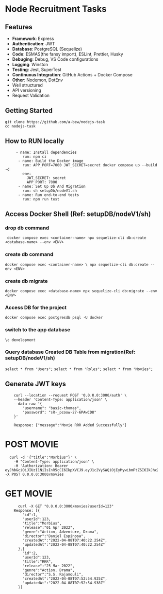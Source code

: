 # Node Recruitment Tasks

## Features

- **Framework**: Express
- **Authentication**: JWT
- **Database**: PostgreSQL (Sequelize)
- **Code**: ESMAS(the fansy import), ESLint, Prettier, Husky
- **Debuging**: Debug, VS Code configurations
- **Logging**: Winston
- **Testing**: Jest, SuperTest
- **Continuous Integration**: GitHub Actions + Docker Compose
- **Other**: Nodemon, DotEnv
- Well structured
- API versioning
- Request Validation

## Getting Started

```shell
git clone https://github.com/a-bew/nodejs-task
cd nodejs-task

```

## How to RUN locally

```
     - name: Install dependencies
        run: npm ci
      - name: Build the Docker image
        run: APP_PORT=7000 JWT_SECRET=secret docker compose up --build -d
        env:
          JWT_SECRET: secret
          APP_PORT: 7000
      - name: Set Up Db And Migration
        run: sh setupDb/nodeV1.sh
      - name: Run end-to-end tests
        run: npm run test
```

## Access Docker Shell (Ref: setupDB/nodeV1/sh)

### drop db command

` docker compose exec <container-name> npx sequelize-cli db:create <database-name> --env <ENV>`

### create db command

`docker compose exec <container-name> \ npx sequelize-cli db:create --env <ENV>`

### create db migrate

`docker compose exec <database-name> npx sequelize-cli db:migrate --env <ENV>`

### Access DB for the project

`docker compose exec postgresdb psql -U docker`

### switch to the app database

`\c development`

### Query database Created DB Table from migration(Ref: setupDB/nodeV1/sh)

`select * from "Users";`
`select * from "Roles";`
`select * from "Movies";`

## Generate JWT keys

```
    curl --location --request POST '0.0.0.0:3000/auth' \
    --header 'Content-Type: application/json' \
    --data-raw '{
        "username": "basic-thomas",
        "password": "sR-_pcoow-27-6PAwCD8"
    }'

    Response: {"message":"Movie RRR Added Successfully"}
```

# POST MOVIE

```
  curl -d '{"title":"Morbius"}' \
    -H "Content-Type: application/json" \
    -H 'Authorization: Bearer eyJhbGciOiJIUzI1NiIsInR5cCI6IkpXVCJ9.eyJ1c2VySWQiOjEyMywibmFtZSI6IkJhc2ljIFRob21hcyIsInJvbGUiOiJiYXNpYyIsImlhdCI6MTY0OTQwMDAwMSwiZXhwIjoxNjQ5NDAxODAxLCJpc3MiOiJodHRwczovL3d3dy5uZXRndXJ1LmNvbS8iLCJzdWIiOiIxMjMifQ.GlbEVHPKMKULUqOQpQXRcpeb9zSIghfaq2tUmGYksS8' -X POST 0.0.0.0:3000/movies
```

# GET MOVIE

```shell
      curl -X GET "0.0.0.0:3000/movies?userId=123"
    Response: [{
        "id":1,
        "userId":123,
        "title":"Morbius",
        "release":"01 Apr 2022",
        "genre":"Action, Adventure, Drama",
        "director":"Daniel Espinosa",
        "createdAt":"2022-04-08T07:40:22.254Z",
        "updatedAt":"2022-04-08T07:40:22.254Z"
      },{
        "id":2,
        "userId":123,
        "title":"RRR",
        "release":"25 Mar 2022",
        "genre":"Action, Drama",
        "director":"S.S. Rajamouli",
        "createdAt":"2022-04-08T07:52:54.925Z",
        "updatedAt":"2022-04-08T07:52:54.938Z"
      }]
```
